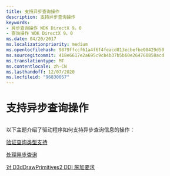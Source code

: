 ```yaml
---
title: 支持异步查询操作
description: 支持异步查询操作
keywords:
- 异步查询操作 WDK DirectX 9。0
- 查询操作 WDK DirectX 9。0
ms.date: 04/20/2017
ms.localizationpriority: medium
ms.openlocfilehash: 9879ffccf61a4f6f4feacd813ecbefbe08429d50
ms.sourcegitcommit: 418e6617e2a695c9cb4b37b5b60e264760858acd
ms.translationtype: MT
ms.contentlocale: zh-CN
ms.lasthandoff: 12/07/2020
ms.locfileid: "96830057"
---
```

# <a name="supporting-asynchronous-query-operations"></a>支持异步查询操作


## <span id="ddk_supporting_asynchronous_query_operations_gg"></span><span id="DDK_SUPPORTING_ASYNCHRONOUS_QUERY_OPERATIONS_GG"></span>


以下主题介绍了驱动程序如何支持异步查询信息的操作：

[验证查询类型支持](verifying-support-of-query-types.md)

[处理异步查询](handling-asynchronous-queries.md)

[对 D3dDrawPrimitives2 DDI 施加要求](imposing-requirements-on-the-d3ddrawprimitives2-ddi.md)

 

 





